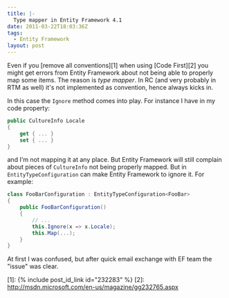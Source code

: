 ```yaml
---
title: |-
  Type mapper in Entity Framework 4.1
date: 2011-03-22T18:03:36Z
tags:
  - Entity Framework
layout: post
---
```

Even if you [remove all conventions][1] when using [Code First][2] you might get errors from Entity Framework about not being able to properly map some items. The reason is _type mapper_. In RC (and very probably in RTM as well) it's not implemented as convention, hence always kicks in.

In this case the `Ignore` method comes into play. For instance I have in my code property:

```csharp
public CultureInfo Locale
{
	get { ... }
	set { ... }
}
```

and I'm not mapping it at any place. But Entity Framework will still complain about pieces of `CultureInfo` not being properly mapped. But in `EntityTypeConfiguration` can make Entity Framework to ignore it. For example:

```csharp
class FooBarConfiguration : EntityTypeConfiguration<FooBar>
{
	public FooBarConfiguration()
	{
		// ...
		this.Ignore(x => x.Locale);
		this.Map(...);
	}
}
```

At first I was confused, but after quick email exchange with EF team the "issue" was clear.

[1]: {% include post_id_link id="232283" %}
[2]: http://msdn.microsoft.com/en-us/magazine/gg232765.aspx